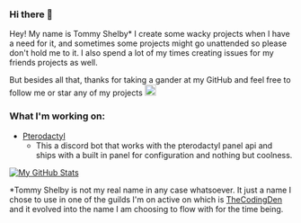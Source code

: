 ### Hi there 👋

Hey! My name is Tommy Shelby* I create some wacky projects when I have a need for it, and sometimes some projects might go unattended so please don't hold me to it. I also spend a lot of my times creating issues for my friends projects as well.

But besides all that, thanks for taking a gander at my GitHub and feel free to follow me or star any of my projects <img src="https://cdn.discordapp.com/emojis/738118274067464293.gif?v=1" width="20">

### What I'm working on:
- [Pterodactyl](https://github.com/tommyshelby9121/pterodactyl/blob/master)
    - This a discord bot that works with the pterodactyl panel api and ships with a built in panel for configuration and nothing but coolness.

[![My GitHub Stats](https://github-readme-stats.vercel.app/api?username=tommyshelby9121&show_icons=true)]()

<!--
- 🔭 I’m currently working on ...
- 🌱 I’m currently learning ...
- 👯 I’m looking to collaborate on ...
- 🤔 I’m looking for help with ...
- 💬 Ask me about ...
- 📫 How to reach me: ...
- 😄 Pronouns: ...
- ⚡ Fun fact: ...
-->

\*Tommy Shelby is not my real name in any case whatsoever. It just a name I chose to use in one of the guilds I'm on active on which is [TheCodingDen](https://discord.gg/code) and it evolved into the name I am choosing to flow with for the time being.
